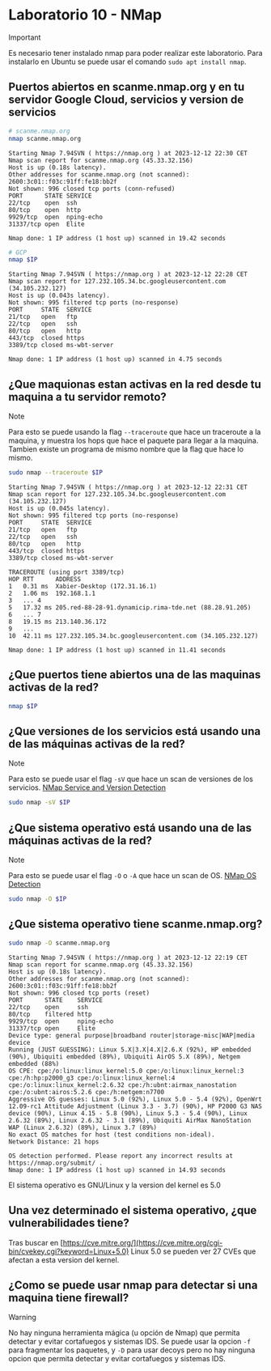 # Laboratorio 10 - NMap

> [!IMPORTANT]
> Es necesario tener instalado nmap para poder realizar este laboratorio. Para instalarlo en Ubuntu se puede usar el comando `sudo apt install nmap`.

## Puertos abiertos en scanme.nmap.org y en tu servidor Google Cloud, servicios y version de servicios

```bash
# scanme.nmap.org
nmap scanme.nmap.org
```

```text
Starting Nmap 7.94SVN ( https://nmap.org ) at 2023-12-12 22:30 CET
Nmap scan report for scanme.nmap.org (45.33.32.156)
Host is up (0.18s latency).
Other addresses for scanme.nmap.org (not scanned): 2600:3c01::f03c:91ff:fe18:bb2f
Not shown: 996 closed tcp ports (conn-refused)
PORT      STATE SERVICE
22/tcp    open  ssh
80/tcp    open  http
9929/tcp  open  nping-echo
31337/tcp open  Elite

Nmap done: 1 IP address (1 host up) scanned in 19.42 seconds
```

```bash
# GCP
nmap $IP
```

```text
Starting Nmap 7.94SVN ( https://nmap.org ) at 2023-12-12 22:28 CET
Nmap scan report for 127.232.105.34.bc.googleusercontent.com (34.105.232.127)
Host is up (0.043s latency).
Not shown: 995 filtered tcp ports (no-response)
PORT     STATE  SERVICE
21/tcp   open   ftp
22/tcp   open   ssh
80/tcp   open   http
443/tcp  closed https
3389/tcp closed ms-wbt-server

Nmap done: 1 IP address (1 host up) scanned in 4.75 seconds
```

## ¿Que maquionas estan activas en la red desde tu maquina a tu servidor remoto?

> [!NOTE]
> Para esto se puede usando la flag `--traceroute` que hace un traceroute a la maquina, y muestra los hops que hace el paquete para llegar a la maquina. Tambien existe un programa de mismo nombre que la flag que hace lo mismo.

```bash
sudo nmap --traceroute $IP
```

```text
Starting Nmap 7.94SVN ( https://nmap.org ) at 2023-12-12 22:31 CET
Nmap scan report for 127.232.105.34.bc.googleusercontent.com (34.105.232.127)
Host is up (0.045s latency).
Not shown: 995 filtered tcp ports (no-response)
PORT     STATE  SERVICE
21/tcp   open   ftp
22/tcp   open   ssh
80/tcp   open   http
443/tcp  closed https
3389/tcp closed ms-wbt-server

TRACEROUTE (using port 3389/tcp)
HOP RTT      ADDRESS
1   0.31 ms  Xabier-Desktop (172.31.16.1)
2   1.06 ms  192.168.1.1
3   ... 4
5   17.32 ms 205.red-88-28-91.dynamicip.rima-tde.net (88.28.91.205)
6   ... 7
8   19.15 ms 213.140.36.172
9   ...
10  42.11 ms 127.232.105.34.bc.googleusercontent.com (34.105.232.127)

Nmap done: 1 IP address (1 host up) scanned in 11.41 seconds
```

## ¿Que puertos tiene abiertos una de las maquinas activas de la red?

```bash
nmap $IP
```


## ¿Que versiones de los servicios está usando una de las máquinas activas de la red?

> [!NOTE]
> Para esto se puede usar el flag `-sV` que hace un scan de versiones de los servicios. [NMap Service and Version Detection](https://nmap.org/man/es/man-version-detection.html)

```bash
sudo nmap -sV $IP
```

## ¿Que sistema operativo está usando una de las máquinas activas de la red?

> [!NOTE]
> Para esto se puede usar el flag `-O` o `-A` que hace un scan de OS. [NMap OS Detection](https://nmap.org/man/es/man-os-detection.html)

```bash
sudo nmap -O $IP
```

## ¿Que sistema operativo tiene scanme.nmap.org?

```bash
sudo nmap -O scanme.nmap.org
```

```text
Starting Nmap 7.94SVN ( https://nmap.org ) at 2023-12-12 22:19 CET
Nmap scan report for scanme.nmap.org (45.33.32.156)
Host is up (0.18s latency).
Other addresses for scanme.nmap.org (not scanned): 2600:3c01::f03c:91ff:fe18:bb2f
Not shown: 996 closed tcp ports (reset)
PORT      STATE    SERVICE
22/tcp    open     ssh
80/tcp    filtered http
9929/tcp  open     nping-echo
31337/tcp open     Elite
Device type: general purpose|broadband router|storage-misc|WAP|media device
Running (JUST GUESSING): Linux 5.X|3.X|4.X|2.6.X (92%), HP embedded (90%), Ubiquiti embedded (89%), Ubiquiti AirOS 5.X (89%), Netgem embedded (88%)
OS CPE: cpe:/o:linux:linux_kernel:5.0 cpe:/o:linux:linux_kernel:3 cpe:/h:hp:p2000_g3 cpe:/o:linux:linux_kernel:4 cpe:/o:linux:linux_kernel:2.6.32 cpe:/h:ubnt:airmax_nanostation cpe:/o:ubnt:airos:5.2.6 cpe:/h:netgem:n7700
Aggressive OS guesses: Linux 5.0 (92%), Linux 5.0 - 5.4 (92%), OpenWrt 12.09-rc1 Attitude Adjustment (Linux 3.3 - 3.7) (90%), HP P2000 G3 NAS device (90%), Linux 4.15 - 5.8 (90%), Linux 5.3 - 5.4 (90%), Linux 2.6.32 (89%), Linux 2.6.32 - 3.1 (89%), Ubiquiti AirMax NanoStation WAP (Linux 2.6.32) (89%), Linux 3.7 (89%)
No exact OS matches for host (test conditions non-ideal).
Network Distance: 21 hops

OS detection performed. Please report any incorrect results at https://nmap.org/submit/ .
Nmap done: 1 IP address (1 host up) scanned in 14.93 seconds
```

El sistema operativo es GNU/Linux y la version del kernel es 5.0

## Una vez determinado el sistema operativo, ¿que vulnerabilidades tiene?

Tras buscar en [https://cve.mitre.org/](https://cve.mitre.org/cgi-bin/cvekey.cgi?keyword=Linux+5.0) Linux 5.0 se pueden ver 27 CVEs que afectan a esta version del kernel.

## ¿Como se puede usar nmap para detectar si una maquina tiene firewall?

> [!WARNING]
> No hay ninguna herramienta mágica (u opción de Nmap) que permita detectar y evitar cortafuegos y sistemas IDS. Se puede usar la opcion `-f` para fragmentar los paquetes, y `-D` para usar decoys pero no hay ninguna opcion que permita detectar y evitar cortafuegos y sistemas IDS.
